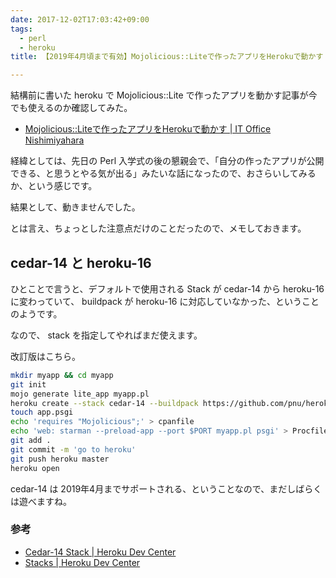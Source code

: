 ```yaml
---
date: 2017-12-02T17:03:42+09:00
tags:
  - perl
  - heroku
title: 【2019年4月頃まで有効】Mojolicious::Liteで作ったアプリをHerokuで動かす

---
```


結構前に書いた heroku で Mojolicious::Lite で作ったアプリを動かす記事が今でも使えるのか確認してみた。

- [Mojolicious::Liteで作ったアプリをHerokuで動かす | IT Office Nishimiyahara](http://www.nishimiyahara.net/2015/04/08/114023)

経緯としては、先日の Perl 入学式の後の懇親会で、「自分の作ったアプリが公開できる、と思うとやる気が出る」みたいな話になったので、おさらいしてみるか、という感じです。

結果として、動きませんでした。

とは言え、ちょっとした注意点だけのことだったので、メモしておきます。

## cedar-14 と heroku-16

ひとことで言うと、デフォルトで使用される Stack が cedar-14 から heroku-16 に変わっていて、 buildpack が heroku-16 に対応していなかった、ということのようです。

なので、 stack を指定してやればまだ使えます。

改訂版はこちら。

```bash
mkdir myapp && cd myapp
git init
mojo generate lite_app myapp.pl
heroku create --stack cedar-14 --buildpack https://github.com/pnu/heroku-buildpack-perl.git
touch app.psgi
echo 'requires "Mojolicious";' > cpanfile
echo 'web: starman --preload-app --port $PORT myapp.pl psgi' > Procfile
git add .
git commit -m 'go to heroku'
git push heroku master
heroku open
```

cedar-14 は 2019年4月までサポートされる、ということなので、まだしばらくは遊べますね。

### 参考
- [Cedar-14 Stack | Heroku Dev Center](https://devcenter.heroku.com/articles/cedar-14-stack)
- [Stacks | Heroku Dev Center](https://devcenter.heroku.com/articles/stack)
